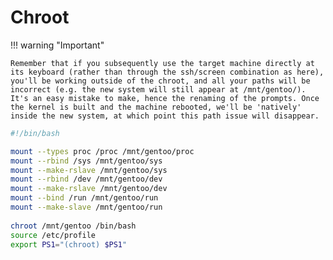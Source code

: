 # Chroot

!!! warning  "Important"

    Remember that if you subsequently use the target machine directly at its keyboard (rather than through the ssh/screen combination as here), you'll be working outside of the chroot, and all your paths will be incorrect (e.g. the new system will still appear at /mnt/gentoo/). It's an easy mistake to make, hence the renaming of the prompts. Once the kernel is built and the machine rebooted, we'll be 'natively' inside the new system, at which point this path issue will disappear.

``` bash
#!/bin/bash

mount --types proc /proc /mnt/gentoo/proc
mount --rbind /sys /mnt/gentoo/sys
mount --make-rslave /mnt/gentoo/sys
mount --rbind /dev /mnt/gentoo/dev
mount --make-rslave /mnt/gentoo/dev
mount --bind /run /mnt/gentoo/run
mount --make-slave /mnt/gentoo/run 
    
chroot /mnt/gentoo /bin/bash
source /etc/profile
export PS1="(chroot) $PS1"
``` 
